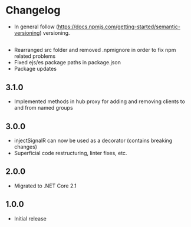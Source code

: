 # Changelog

* In general follow (https://docs.npmjs.com/getting-started/semantic-versioning) versioning.

## <next>
* Rearranged src folder and removed .npmignore in order to fix npm related problems
* Fixed ejs/es package paths in package.json
* Package updates

## 3.1.0
* Implemented methods in hub proxy for adding and removing clients to and from named groups

## 3.0.0
* injectSignalR can now be used as a decorator (contains breaking changes)
* Superficial code restructuring, linter fixes, etc.

## 2.0.0
* Migrated to .NET Core 2.1

## 1.0.0
* Initial release
